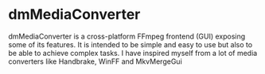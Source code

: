 # dmMediaConverter
dmMediaConverter is a cross-platform FFmpeg frontend (GUI) exposing some of its features. It is intended to be simple and easy to use but also to be able to achieve complex tasks. I have inspired myself from a lot of media converters like Handbrake, WinFF and MkvMergeGui

